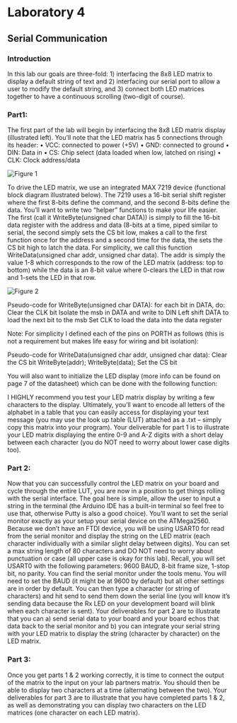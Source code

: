 # Laboratory 4

## Serial Communication

### Introduction
In this lab our goals are three-fold: 1) interfacing the 8x8 LED matrix to display a default string of text and 2) interfacing our serial port to allow a user to modify the default string, and 3) connect both LED matrices together to have a continuous scrolling (two-digit of course).

### Part1:
The first part of the lab will begin by interfacing the 8x8 LED matrix display (illustrated left). You’ll note that the LED matrix has 5 connections through its header:
    • VCC: connected to power (+5V)
    • GND: connected to ground
    • DIN: Data in
    • CS: Chip select (data loaded when low, latched on rising)
    • CLK: Clock address/data

![Figure 1](/assets/images/Figure1.png)

To drive the LED matrix, we use an integrated MAX 7219 device (functional block diagram illustrated below). The 7219 uses a 16-bit serial shift register where the first 8-bits define the command, and the second 8-bits define the data. You’ll want to write two “helper” functions to make your life easier. The first (call it WriteByte(unsigned char DATA)) is simply to fill the 16-bit data register with the address and data (8-bits at a time, piped similar to serial, the second simply sets the CS bit low, makes a call to the first function once for the address and a second time for the data, the sets the CS bit high to latch the data. For simplicity, we call this function WriteData(unsigned char addr, unsigned char data). The addr is simply the value 1-8 which corresponds to the row of the LED matrix (address: top to bottom) while the data is an 8-bit value where 0-clears the LED in that row and 1-sets the LED in that row.

![Figure 2](/assets/images/Figure2.png)


Pseudo-code for WriteByte(unsigned char DATA): 
for each bit in DATA, do:
    Clear the CLK bit
    Isolate the msb in DATA and write to DIN
    Left shift DATA to load the next bit to the msb
    Set CLK to load the data into the data register

Note: For simplicity I defined each of the pins on PORTH as follows (this is not a requirement but makes life easy for wiring and bit isolation):

Pseudo-code for WriteData(unsigned char addr, unsigned char data):
Clear the CS bit
WriteByte(addr);
WriteByte(data);
Set the CS bit

You will also want to initialize the LED display (more info can be found on page 7 of the datasheet) which can be done with the following function:

I HIGHLY recommend you test your LED matrix display by writing a few characters to the display. Ultimately, you’ll want to encode all letters of the alphabet in a table that you can easily access for displaying your text message (you may use the look up table (LUT) attached as a .txt – simply copy this matrix into your program). Your deliverable for part 1 is to illustrate your LED matrix displaying the entire 0-9 and A-Z digits with a short delay between each character (you do NOT need to worry about lower case digits too).

### Part 2:
Now that you can successfully control the LED matrix on your board and cycle through the entire LUT, you are now in a position to get things rolling with the serial interface. The goal here is simple, allow the user to input a string in the terminal (the Arduino IDE has a built-in terminal so feel free to use that, otherwise Putty is also a good choice). You’ll want to set the serial monitor exactly as your setup your serial device on the ATMega2560. Because we don’t have an FTDI device, you will be using USART0 for read from the serial monitor and display the string on the LED matrix (each character individually with a similar slight delay between digits). You can set a max string length of 80 characters and DO NOT need to worry about punctuation or case (all upper case is okay for this lab). Recall, you will set USART0 with the following parameters: 9600 BAUD, 8-bit frame size, 1-stop bit, no parity. You can find the serial monitor under the tools menu. You will need to set the BAUD (it might be at 9600 by default) but all other settings are in order by default. You can then type a character (or string of characters) and hit send to send them down the serial line (you will know it’s sending data because the Rx LED on your development board will blink when each character is sent). Your deliverables for part 2 are to illustrate that you can a) send serial data to your board and your board echos that data back to the serial monitor and b) you can integrate your serial string with your LED matrix to display the string (character by character) on the LED matrix.

### Part 3:
Once you get parts 1 & 2 working correctly, it is time to connect the output of the matrix to the input on your lab partners matrix. You should then be able to display two characters at a time (alternating between the two). Your deliverables for part 3 are to illustrate that you have completed parts 1 & 2, as well as demonstrating you can display two characters on the LED matrices (one character on each LED matrix).
